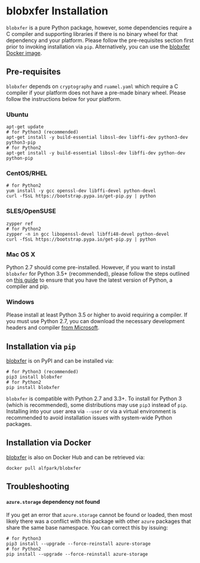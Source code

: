 # blobxfer Installation
`blobxfer` is a pure Python package, however, some dependencies require a C
compiler and supporting libraries if there is no binary wheel for that
dependency and your platform. Please follow the pre-requisites section first
prior to invoking installation via `pip`. Alternatively, you can use the
[blobxfer Docker image](https://hub.docker.com/r/alfpark/blobxfer/).

## Pre-requisites
`blobxfer` depends on `cryptography` and `ruamel.yaml` which require a
C compiler if your platform does not have a pre-made binary wheel. Please
follow the instructions below for your platform.

### Ubuntu
```shell
apt-get update
# for Python3 (recommended)
apt-get install -y build-essential libssl-dev libffi-dev python3-dev python3-pip
# for Python2
apt-get install -y build-essential libssl-dev libffi-dev python-dev python-pip
```

### CentOS/RHEL
```shell
# for Python2
yum install -y gcc openssl-dev libffi-devel python-devel
curl -fSsL https://bootstrap.pypa.io/get-pip.py | python
```

### SLES/OpenSUSE
```shell
zypper ref
# for Python2
zypper -n in gcc libopenssl-devel libffi48-devel python-devel
curl -fSsL https://bootstrap.pypa.io/get-pip.py | python
```

### Mac OS X
Python 2.7 should come pre-installed. However, if you want to install
`blobxfer` for Python 3.5+ (recommended), please follow the steps outlined on
[this guide](http://docs.python-guide.org/en/latest/starting/install/osx/)
to ensure that you have the latest version of Python, a compiler and pip.

### Windows
Please install at least Python 3.5 or higher to avoid requiring a
compiler. If you must use Python 2.7, you can download the necessary
development headers and compiler [from Microsoft](http://aka.ms/vcpython27).

## Installation via `pip`
[blobxfer](https://pypi.python.org/pypi/blobxfer) is on PyPI and can be
installed via:

```shell
# for Python3 (recommended)
pip3 install blobxfer
# for Python2
pip install blobxfer
```

`blobxfer` is compatible with Python 2.7 and 3.3+. To install for Python 3
(which is recommended), some distributions may use `pip3` instead of `pip`.
Installing into your user area via `--user` or via a virtual environment
is recommended to avoid installation issues with system-wide Python
packages.

## Installation via Docker
[blobxfer](https://hub.docker.com/r/alfpark/blobxfer/) is also on Docker
Hub and can be retrieved via:

```shell
docker pull alfpark/blobxfer
```

## Troubleshooting
#### `azure.storage` dependency not found
If you get an error that `azure.storage` cannot be found or loaded, then
most likely there was a conflict with this package with other `azure` packages
that share the same base namespace. You can correct this by issuing:
```shell
# for Python3
pip3 install --upgrade --force-reinstall azure-storage
# for Python2
pip install --upgrade --force-reinstall azure-storage
```
